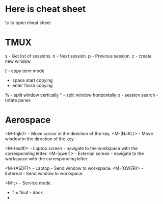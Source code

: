 # Here is cheat sheet

\c to open cheat sheet

# TMUX

<C-b>s - Get list of sessions.
<C-b>n - Next session.
<C-b>p - Previous session.
<C-b>c - create new window

<C-b>[ - copy term mode

- space start copying
- enter finish copying

<C-b>% - split window vertically
<C-b>" - split window horizontally
<C-b>o - session search
<C-b> <M-o> - rotate panes

# Aerospace

<M-(hjkl)> - Move cursor in the direction of the key.
<M-(HJKL)> - Move window in the direction of the key.

<M-(asdf)> - Laptop screen - navigate to the workspace with the corresponding letter.
<M-(qwer)> - External screen - navigate to the workspace with the corresponding letter.

<M-(ASDF)> - Laptop - Send window to workspace.
<M-(QWER)> - External - Send window to workspace.

<M-;> - Service mode.

- f = float - dock
-
